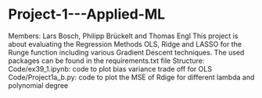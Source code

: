 # Project-1---Applied-ML

Members: Lars Bosch, Philipp Brückelt and Thomas Engl
This project is about evaluating the Regression Methods OLS, Ridge and LASSO for the Runge function including various Gradient Descent techniques.
The used packages can be found in the requirements.txt file
Structure:
Code/ex39_1.ipynb: code to plot bias variance trade off for OLS
Code/Project1a_b.py: code to plot the MSE of Rdige for different lambda and polynomial degree

